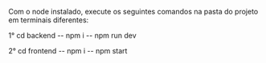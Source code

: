 Com o node instalado, execute os seguintes comandos na pasta do projeto em terminais diferentes:

1° cd backend -- npm i -- npm run dev

2° cd frontend -- npm i -- npm start